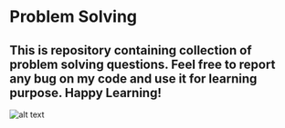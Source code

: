 # Problem Solving

## This is repository containing collection of problem solving questions. Feel free to report any bug on my code and use it for learning purpose. Happy Learning!

![alt text](https://cdn.dribbble.com/users/1848838/screenshots/4236410/lamp_animation.gif)
